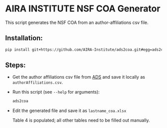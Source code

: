 # AIRA INSTITUTE NSF COA Generator

This script generates the NSF COA from an author-affiliations csv file.

## Installation:

```bash
pip install git+https://github.com/AIRA-Institute/ads2coa.git#egg=ads2coa
```

## Steps:

 - Get the author affiliations csv file from
   [ADS](https://ui.adsabs.harvard.edu/) and save it locally as
   `authorAffiliations.csv`.

 - Run this script (see `--help` for arguments):

   ```bash
   ads2coa
   ```

 - Edit the generated file and save it as `lastname_coa.xlsx`

   Table 4 is populated; all other tables need to be filled out manually.
